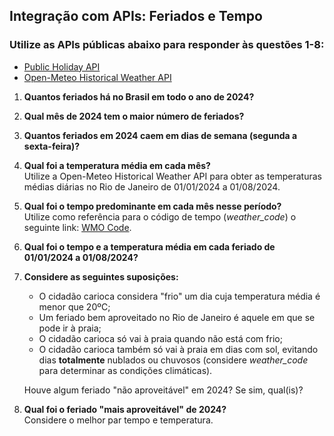 ## Integração com APIs: Feriados e Tempo

### Utilize as APIs públicas abaixo para responder às questões 1-8:
- [Public Holiday API](https://date.nager.at/Api)
- [Open-Meteo Historical Weather API](https://open-meteo.com/)

1. **Quantos feriados há no Brasil em todo o ano de 2024?**

2. **Qual mês de 2024 tem o maior número de feriados?**

3. **Quantos feriados em 2024 caem em dias de semana (segunda a sexta-feira)?**

4. **Qual foi a temperatura média em cada mês?**  
   Utilize a Open-Meteo Historical Weather API para obter as temperaturas médias diárias no Rio de Janeiro de 01/01/2024 a 01/08/2024.  
   
5. **Qual foi o tempo predominante em cada mês nesse período?**  
   Utilize como referência para o código de tempo (_weather_code_) o seguinte link: [WMO Code](https://gist.github.com/stellasphere/9490c195ed2b53c707087c8c2db4ec0c).

6. **Qual foi o tempo e a temperatura média em cada feriado de 01/01/2024 a 01/08/2024?**

7. **Considere as seguintes suposições:**
   - O cidadão carioca considera "frio" um dia cuja temperatura média é menor que 20ºC;
   - Um feriado bem aproveitado no Rio de Janeiro é aquele em que se pode ir à praia;
   - O cidadão carioca só vai à praia quando não está com frio;
   - O cidadão carioca também só vai à praia em dias com sol, evitando dias **totalmente** nublados ou chuvosos (considere _weather_code_ para determinar as condições climáticas).

   Houve algum feriado "não aproveitável" em 2024? Se sim, qual(is)?

8. **Qual foi o feriado "mais aproveitável" de 2024?**  
   Considere o melhor par tempo e temperatura.
